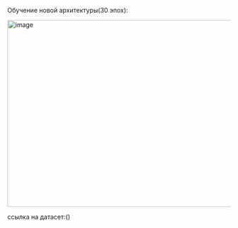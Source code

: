 Обучение новой архитектуры(30 эпох):

<img width="592" height="422" alt="image" src="https://github.com/user-attachments/assets/e57ab712-36cf-418c-bce9-874f987c7438" />

ссылка на датасет:()
